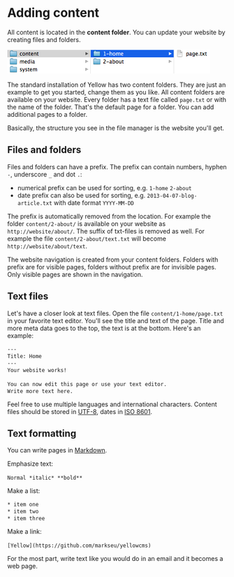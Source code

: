 Adding content
==============

All content is located in the **content folder**. You can update your website by creating files and folders.

![Screenshot](content-screenshot.png?raw=true)

The standard installation of Yellow has two content folders. They are just an example to get you started, change them as you like. All content folders are available on your website. Every folder has a text file called `page.txt` or with the name of the folder. That's the default page for a folder. You can add additional pages to a folder.

Basically, the structure you see in the file manager is the website you'll get.

Files and folders
-----------------
Files and folders can have a prefix. The prefix can contain numbers, hyphen `-`, underscore `_` and dot `.`:

* numerical prefix can be used for sorting, e.g. `1-home` `2-about`
* date prefix can also be used for sorting, e.g. `2013-04-07-blog-article.txt` with date format `YYYY-MM-DD`

The prefix is automatically removed from the location. For example the folder `content/2-about/` is available on your website as `http://website/about/`. The suffix of txt-files is removed as well. For example the file `content/2-about/text.txt` will become `http://website/about/text`. 

The website navigation is created from your content folders. Folders with prefix are for visible pages, folders without prefix are for invisible pages. Only visible pages are shown in the navigation.

Text files
----------
Let's have a closer look at text files. Open the file `content/1-home/page.txt` in your favorite text editor. You'll see the title and text of the page. Title and more meta data goes to the top, the text is at the bottom. Here's an example:

    ---
    Title: Home
    ---
    Your website works!
    
    You can now edit this page or use your text editor.  
    Write more text here.

Feel free to use multiple languages and international characters. Content files should be stored in [UTF-8](http://en.wikipedia.org/wiki/UTF-8), dates in [ISO 8601](http://en.wikipedia.org/wiki/ISO_8601).  

Text formatting
---------------
You can write pages in [Markdown](http://en.wikipedia.org/wiki/Markdown).

Emphasize text:

`Normal *italic* **bold**`

Make a list:

    * item one
    * item two
    * item three

Make a link:

`[Yellow](https://github.com/markseu/yellowcms)`

For the most part, write text like you would do in an email and it becomes a web page.